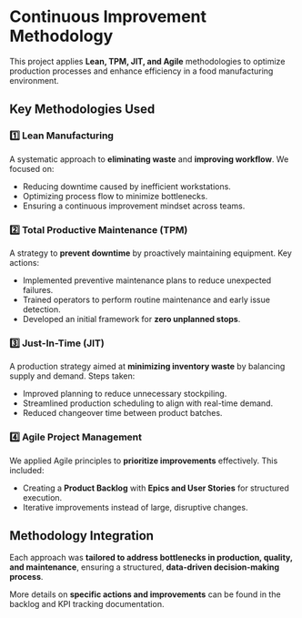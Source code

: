 # Continuous Improvement Methodology

This project applies **Lean, TPM, JIT, and Agile** methodologies to optimize production processes and enhance efficiency in a food manufacturing environment.

## Key Methodologies Used

### 1️⃣ Lean Manufacturing
A systematic approach to **eliminating waste** and **improving workflow**. We focused on:
- Reducing downtime caused by inefficient workstations.
- Optimizing process flow to minimize bottlenecks.
- Ensuring a continuous improvement mindset across teams.

### 2️⃣ Total Productive Maintenance (TPM)
A strategy to **prevent downtime** by proactively maintaining equipment. Key actions:
- Implemented preventive maintenance plans to reduce unexpected failures.
- Trained operators to perform routine maintenance and early issue detection.
- Developed an initial framework for **zero unplanned stops**.

### 3️⃣ Just-In-Time (JIT)
A production strategy aimed at **minimizing inventory waste** by balancing supply and demand. Steps taken:
- Improved planning to reduce unnecessary stockpiling.
- Streamlined production scheduling to align with real-time demand.
- Reduced changeover time between product batches.

### 4️⃣ Agile Project Management
We applied Agile principles to **prioritize improvements** effectively. This included:
- Creating a **Product Backlog** with **Epics and User Stories** for structured execution.
- Iterative improvements instead of large, disruptive changes.

## Methodology Integration
Each approach was **tailored to address bottlenecks in production, quality, and maintenance**, ensuring a structured, **data-driven decision-making process**.

More details on **specific actions and improvements** can be found in the backlog and KPI tracking documentation.
